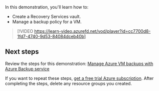 
In this demonstration, you'll learn how to:

- Create a Recovery Services vault.
- Manage a backup policy for a VM.

>[!VIDEO https://learn-video.azurefd.net/vod/player?id=cc7700d8-1fd7-4740-9d53-84084dceb40b]

## Next steps

Review the steps for this demonstration: [Manage Azure VM backups with Azure Backup service](https://aka.ms/manage-azure-vm-backups?azure-portal=true)

If you want to repeat these steps, [get a free trial Azure subscription](https://azure.microsoft.com/free/?azure-portal=true). After completing the steps, delete any resource groups you created.

